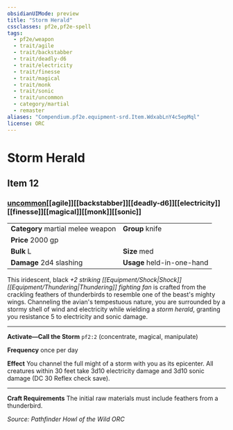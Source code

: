 ```yaml
---
obsidianUIMode: preview
title: "Storm Herald"
cssclasses: pf2e,pf2e-spell
tags:
  - pf2e/weapon
  - trait/agile
  - trait/backstabber
  - trait/deadly-d6
  - trait/electricity
  - trait/finesse
  - trait/magical
  - trait/monk
  - trait/sonic
  - trait/uncommon
  - category/martial
  - remaster
aliases: "Compendium.pf2e.equipment-srd.Item.WdxabLnY4c5epMql"
license: ORC
---
```

# Storm Herald
## Item 12
### [uncommon](uncommon "Uncommon Rarity Trait")[[agile]][[backstabber]][[deadly-d6]][[electricity]][[finesse]][[magical]][[monk]][[sonic]]

|  |  |
| -- | -- |
| **Category** martial melee weapon | **Group** knife |
| **Price** 2000 gp |  |
| **Bulk** L | **Size** med |
| **Damage** 2d4 slashing  | **Usage** held-in-one-hand |



This iridescent, black _+2 striking [[Equipment/Shock|Shock]] [[Equipment/Thundering|Thundering]] fighting fan_ is crafted from the crackling feathers of thunderbirds to resemble one of the beast's mighty wings. Channeling the avian's tempestuous nature, you are surrounded by a stormy shell of wind and electricity while wielding a _storm herald_, granting you resistance 5 to electricity and sonic damage.

* * *

**Activate—Call the Storm** `pf2:2` (concentrate, magical, manipulate)

**Frequency** once per day

**Effect** You channel the full might of a storm with you as its epicenter. All creatures within 30 feet take 3d10 electricity damage and 3d10 sonic damage (DC 30 Reflex check save).

* * *

**Craft Requirements** The initial raw materials must include feathers from a thunderbird.

*Source: Pathfinder Howl of the Wild*
*ORC*